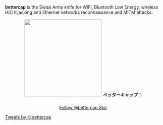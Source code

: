 **bettercap** is the Swiss Army knife for WiFi, Bluetooth Low Energy, wireless HID hijacking and Ethernet networks reconnaissance and MITM attacks.

<p align="center">

<img src="/logo.png" width="250px" style="margin-bottom:10px"/>
<b>ベッターキャップ！</b>
<br/>
<br/>

<a href="https://twitter.com/bettercap?ref_src=twsrc%5Etfw" class="nav-link twitter-follow-button" data-show-count="true">
Follow @bettercap
</a>
<a class="github-button" href="https://github.com/bettercap/bettercap" data-show-count="true" aria-label="Star bettercap/bettercap on GitHub">Star</a>

<div id="support">
<div class="col"><i class="fab fa-linux"></i></div>
<div class="col"><i class="fab fa-apple"></i></div>
<div class="col"><i class="fab fa-windows"></i></div>
<div class="col"><i class="fab fa-android"></i></div>
<div class="col"><i class="fab fa-docker"></i></div>
</div>

</p>

<a class="twitter-timeline" data-dnt="true" data-theme="light" data-link-color="#599a3e" href="https://twitter.com/bettercap">Tweets by @bettercap</a>


